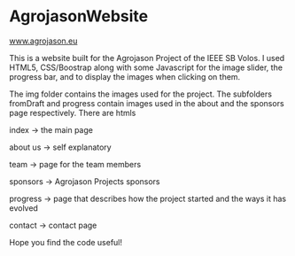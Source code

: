 # AgrojasonWebsite
www.agrojason.eu 


This is a website built for the Agrojason Project of the IEEE SB Volos.
I used HTML5, CSS/Boostrap along with some Javascript for the image slider, the progress bar, and to display the images when clicking on them.

The img folder contains the images used for the project.
The subfolders fromDraft and progress contain images used in the about and the sponsors page respectively.
There are htmls

index ->  the main page 

about us -> self explanatory

team -> page for the team members

sponsors -> Agrojason Projects sponsors

progress -> page that describes how the project started and the ways it has evolved

contact -> contact page

Hope you find the code useful!

